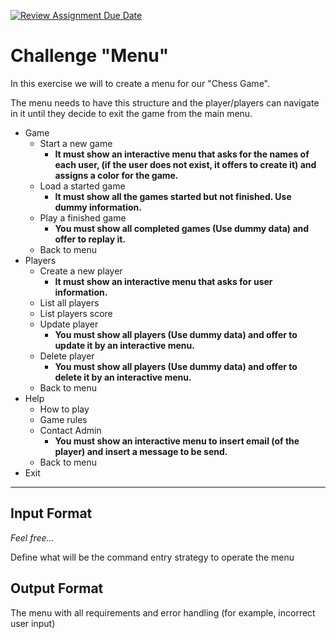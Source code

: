 [![Review Assignment Due Date](https://classroom.github.com/assets/deadline-readme-button-24ddc0f5d75046c5622901739e7c5dd533143b0c8e959d652212380cedb1ea36.svg)](https://classroom.github.com/a/LhPJF4rI)
# Challenge "Menu"

In this exercise we will to create a menu for our "Chess Game".

The menu needs to have this structure and the player/players can 
navigate in it until they decide to exit the game from the main menu.

* Game
  * Start a new game
    * **It must show an interactive menu that asks for the names of each user, (if the user does not exist, it offers to create it) and assigns a color for the game.**
  * Load a started game
    * **It must show all the games started but not finished. Use dummy information.**
  * Play a finished game
    * **You must show all completed games (Use dummy data) and offer to replay it.**
  * Back to menu
* Players
  * Create a new player
    * **It must show an interactive menu that asks for user information.**
  * List all players
  * List players score
  * Update player
    * **You must show all players (Use dummy data) and offer to update it by an interactive menu.**
  * Delete player
    * **You must show all players (Use dummy data) and offer to delete it by an interactive menu.**
  * Back to menu
* Help
  * How to play
  * Game rules
  * Contact Admin
    * **You must show an interactive menu to insert email (of the player) and insert a message to be send.**
  * Back to menu
* Exit

--------------

## Input Format

_Feel free..._

Define what will be the command entry strategy to operate the menu

## Output Format

The menu with all requirements and error 
handling (for example, incorrect user input)
